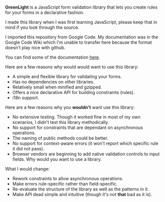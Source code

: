 **GreenLight** is a JavaScript form validation library that lets you create rules for your forms in a declarative fashion.

I made this library when I was first learning JavaScript, please keep that in mind if you look through the source.

I imported this repository from Google Code. My documentation was in the Google Code Wiki which I'm unable to transfer here because the format doesn't play nice with github.

You can find some of the documentation [here](http://code.google.com/p/greenlight/w/list).

Here are a few reasons why would would want to use this library:

- A simple and flexible library for validating your forms.
- Has no dependencies on other libraries.
- Relatively small when minified and gzipped.
- Offers a nice declarative API for building constraints (rules).
- i18n support.

Here are a few reasons why you **wouldn't** want use this library:

- No extensive testing. Though it worked fine in most of my own scenarios, I didn't test this library methodically.
- No support for constraints that are dependant on asynchronous operations.
- The naming of public methods could be better.
- No support for context-aware errors (it won't report which specific rule it did not pass).
- Browser vendors are beginning to add native validation controls to input fields. Why would you want to use a library.

What I would change:
- Rework constraints to allow asynchronous operations.
- Make errors rule-specific rather than field-specific.
- Re-evaluate the structure of the library as well as the patterns in it.
- Make API dead simple and intuitive (though it's not **that** bad as it is).
